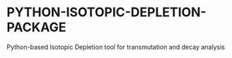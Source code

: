 # PYTHON-ISOTOPIC-DEPLETION-PACKAGE
Python-based Isotopic Depletion tool for transmutation and decay analysis
